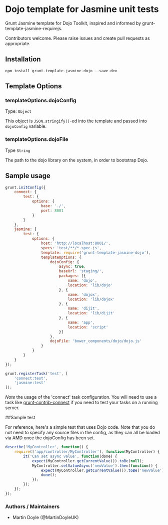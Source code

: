 Dojo template for Jasmine unit tests
===========================

Grunt Jasmine template for Dojo Toolkit, inspired and informed by grunt-template-jasmine-requirejs.

Contributors welcome. Please raise issues and create pull requests as appropriate.

## Installation
```
npm install grunt-template-jasmine-dojo --save-dev
```

## Template Options

### templateOptions.dojoConfig
Type: `Object`

This object is `JSON.stringify()`-ed into the template and passed into `dojoConfig` variable.

### templateOptions.dojoFile
Type `String`

The path to the dojo library on the system, in order to bootstrap Dojo.

## Sample usage

```js
grunt.initConfig({
	connect: {
		test: {
			options: {
				base: './',
				port: 8001
			}
		}
	},
	jasmine: {
		test: {
			options: {
				host: 'http://localhost:8001/',
				specs: 'test/**/*.spec.js',
				template: require('grunt-template-jasmine-dojo'),
				templateOptions: {
					dojoConfig: {
						async: true,
						baseUrl: 'staging/',
						packages: [{
							name: 'dojo',
							location: 'lib/dojo'
						}, {
							name: 'dojox',
							location: 'lib/dojox'
						}, {
							name: 'dijit',
							location: 'lib/dijit'
						}, {
							name: 'app',
							location: 'script'
						}]
					},
					dojoFile: 'bower_components/dojo/dojo.js'
				}
			}
		}
	}
});

grunt.registerTask('test', [
	'connect:test',
	'jasmine:test'
]);
```

*Note* the usage of the 'connect' task configuration. You will need to use a task like
[grunt-contrib-connect][] if you need to test your tasks on a running server.

[grunt-contrib-connect]: https://github.com/gruntjs/grunt-contrib-connect

##Sample test

For reference, here's a simple test that uses Dojo code. Note that you do not need to specify any source files in the config, as they can all be loaded via AMD once the dojoConfig has been set.

```js
describe('MyController', function() {
	require(['app/controller/MyController'], function(MyController) {
		it('Can set async value', function(done) {
			expect(MyController.getCurrentValue()).toBe(null);
			MyController.setValueAsync('newValue').then(function() {
				expect(MyController.getCurrentValue()).toBe('newValue');
				done();
			});
		});
	});
});
```

### Authors / Maintainers

- Martin Doyle (@MartinDoyleUK)

